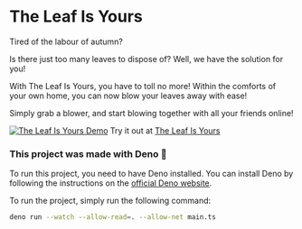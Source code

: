 # The Leaf Is Yours

Tired of the labour of autumn?

Is there just too many leaves to dispose of? Well, we have the solution for you!

With The Leaf Is Yours, you have to toll no more! Within the comforts of your own home, you can now blow your leaves away with ease!

Simply grab a blower, and start blowing together with all your friends online!

[![The Leaf Is Yours Demo](https://github.com/TheLifeIsYours/leaf/blob/main/src/static/images/the_leaf_is_yours_480.gif?raw=true)](https://leaf.tliy.no/)
Try it out at [The Leaf Is Yours](leaf.tliy.no)

### This project was made with Deno 🦕

To run this project, you need to have Deno installed. You can install Deno by following the instructions on the [official Deno website](https://deno.com/).

To run the project, simply run the following command:

```bash
deno run --watch --allow-read=. --allow-net main.ts
```
